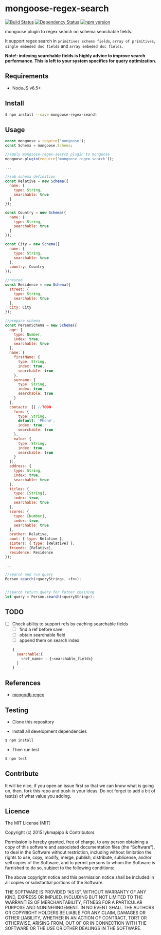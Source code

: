 # mongoose-regex-search

[![Build Status](https://travis-ci.org/lykmapipo/mongoose-regex-search.svg?branch=master)](https://travis-ci.org/lykmapipo/mongoose-regex-search)
[![Dependency Status](https://img.shields.io/david/lykmapipo/mongoose-regex-search.svg?style=flat)](https://david-dm.org/lykmapipo/mongoose-regex-search)
[![npm version](https://badge.fury.io/js/mongoose-regex-search.svg)](https://badge.fury.io/js/mongoose-regex-search)

mongoose plugin to regex search on schema searchable fields. 

It support regex search in `primitives schema fields`, `array of primitives`, `single embeded doc fields` and `array embeded doc fields`.

**Note!: indexing searchable fields is highly advice to improve search performance. This is left to your system specifics for query optimization.**

## Requirements

- NodeJS v6.5+

## Install
```sh
$ npm install --save mongoose-regex-search
```

## Usage

```javascript
const mongoose = require('mongoose');
const Schema = mongoose.Schema;

//apply mongoose-regex-search plugin to mongoose
mongoose.plugin(require('mongoose-regex-search'));

...

//sub schema definition
const Relative = new Schema({
  name: {
    type: String,
    searchable: true
  }
});

const Country = new Schema({
  name: {
    type: String,
    searchable: true
  }
});

const City = new Schema({
  name: {
    type: String,
    searchable: true
  },
  country: Country
});

//nested
const Residence = new Schema({
  street: {
    type: String,
    searchable: true
  },
  city: City
});

//prepare schema
const PersonSchema = new Schema({
  age: {
    type: Number,
    index: true,
    searchable: true
  },
  name: {
    firstName: {
      type: String,
      index: true,
      searchable: true
    },
    surname: {
      type: String,
      index: true,
      searchable: true
    }
  },
  contacts: [{ //TODO
    form: {
      type: String,
      default: 'Phone',
      index: true,
      searchable: true
    },
    value: {
      type: String,
      index: true,
      searchable: true
    }
  }],
  address: {
    type: String,
    index: true,
    searchable: true
  },
  titles: {
    type: [String],
    index: true,
    searchable: true
  },
  scores: {
    type: [Number],
    index: true,
    searchable: true
  },
  brother: Relative,
  aunt: { type: Relative },
  sisters: { type: [Relative] },
  friends: [Relative],
  residence: Residence
});

...

//search and run query
Person.search(<queryString>, <fn>);


//search return query for futher chaining
let query = Person.search(<queryString>);

```

## TODO
- [ ] Check ability to support refs by caching searchable fields
  * [ ] find a ref before save
  * [ ] obtain searchable field
  * [ ] append them on search index 
   ```js
   {
     searchable:{
       <ref_name> : {<searchable_fields}
     }
   }
   ```

## References
- [mongodb regex](https://docs.mongodb.com/manual/reference/operator/query/regex/)


## Testing
* Clone this repository

* Install all development dependencies
```sh
$ npm install
```
* Then run test
```sh
$ npm test
```

## Contribute
It will be nice, if you open an issue first so that we can know what is going on, then, fork this repo and push in your ideas. Do not forget to add a bit of test(s) of what value you adding.

## Licence
The MIT License (MIT)

Copyright (c) 2015 lykmapipo & Contributors

Permission is hereby granted, free of charge, to any person obtaining a copy of this software and associated documentation files (the “Software”), to deal in the Software without restriction, including without limitation the rights to use, copy, modify, merge, publish, distribute, sublicense, and/or sell copies of the Software, and to permit persons to whom the Software is furnished to do so, subject to the following conditions:

The above copyright notice and this permission notice shall be included in all copies or substantial portions of the Software.

THE SOFTWARE IS PROVIDED “AS IS”, WITHOUT WARRANTY OF ANY KIND, EXPRESS OR IMPLIED, INCLUDING BUT NOT LIMITED TO THE WARRANTIES OF MERCHANTABILITY, FITNESS FOR A PARTICULAR PURPOSE AND NONINFRINGEMENT. IN NO EVENT SHALL THE AUTHORS OR COPYRIGHT HOLDERS BE LIABLE FOR ANY CLAIM, DAMAGES OR OTHER LIABILITY, WHETHER IN AN ACTION OF CONTRACT, TORT OR OTHERWISE, ARISING FROM, OUT OF OR IN CONNECTION WITH THE SOFTWARE OR THE USE OR OTHER DEALINGS IN THE SOFTWARE. 
